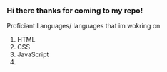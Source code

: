 ### Hi there thanks for coming to my repo! 

Proficiant Languages/ languages that im wokring on 

1. HTML
2. CSS
3. JavaScript
4. 




